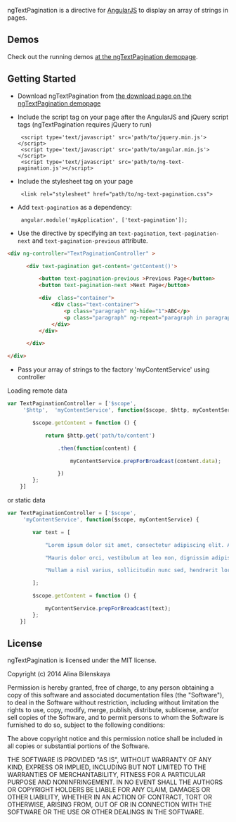 ngTextPagination is a directive for [AngularJS](http://angularjs.org/) to display an array of strings in pages.

Demos
-----

Check out the running demos [at the ngTextPagination demopage](http://bilenskaya.com/#!/projects/demoreader).


Getting Started
---------------

 * Download ngTextPagination from [the download page on the ngTextPagination demopage](http://bilenskaya.com/uploads/ngTextPagination.zip)

 * Include the script tag on your page after the AngularJS and jQuery script tags (ngTextPagination requires jQuery to run)

        <script type='text/javascript' src='path/to/jquery.min.js'></script>
        <script type='text/javascript' src='path/to/angular.min.js'></script>
        <script type='text/javascript' src='path/to/ng-text-pagination.js'></script>

 * Include the stylesheet tag on your page

        <link rel="stylesheet" href="path/to/ng-text-pagination.css">

 * Add `text-pagination` as a dependency:

        angular.module('myApplication', ['text-pagination']);

 * Use the directive by specifying an `text-pagination`, `text-pagination-next` and `text-pagination-previous` attribute.

        
``` html
<div ng-controller="TextPaginationController" >

      <div text-pagination get-content='getContent()'>

          <button text-pagination-previous >Previous Page</button>
          <button text-pagination-next >Next Page</button>

          <div  class="container">
              <div class="text-container">
                  <p class="paragraph" ng-hide="1">ABC</p>
                  <p class="paragraph" ng-repeat="paragraph in paragraphs">{{paragraph}}</p>
              </div>
          </div>

      </div>

</div>
```

 * Pass your array of strings to the factory 'myContentService' using controller

Loading remote data 

``` js
var TextPaginationController = ['$scope',
     '$http',  'myContentService', function($scope, $http, myContentService) {

        $scope.getContent = function () {

            return $http.get('path/to/content')

                .then(function(content) {

                    myContentService.prepForBroadcast(content.data);

                })
        };
    }]
```

or static data

``` js
var TextPaginationController = ['$scope',
     'myContentService', function($scope, myContentService) {

        var text = [

            "Lorem ipsum dolor sit amet, consectetur adipiscing elit. Aliquam vel enim sit amet odio lacinia dignissim. Curabitur posuere dui dui, vel luctus massa mollis venenatis. Sed dignissim est at rutrum sodales. Etiam eget pulvinar dui. Maecenas nec eros eget arcu convallis aliquam aliquam at turpis. Mauris mattis est sit amet nunc cursus rutrum. Cras mattis porttitor purus, id eleifend neque facilisis aliquam. Maecenas molestie dui eu varius ultrices. Quisque id arcu ligula. Donec vitae ligula neque.",

            "Mauris dolor orci, vestibulum at leo non, dignissim adipiscing risus. Sed massa nunc, consectetur quis tincidunt a, iaculis eget ligula. Aliquam eu fringilla massa. In consequat purus nulla, vitae facilisis felis ultrices ut. Donec eleifend, justo vitae ullamcorper ornare, tortor libero vehicula diam, a commodo magna metus quis arcu. Nam in magna hendrerit, pulvinar velit non, sollicitudin nibh. Praesent massa massa, interdum at odio eget, aliquet sollicitudin lectus. In semper nulla nec turpis dictum, a dapibus metus ultrices. Cras consectetur at odio sed porttitor. Nulla luctus massa a tortor ullamcorper, a iaculis sapien vestibulum. Nulla gravida elit urna, ac euismod tortor lobortis vitae. Suspendisse potenti.",

            "Nullam a nisl varius, sollicitudin nunc sed, hendrerit lorem. Cras quis quam sed turpis luctus rhoncus. Fusce in urna nunc. Ut lobortis magna enim, sed tempor erat molestie ut. Vestibulum a ante interdum, ultricies neque hendrerit, ultricies mi. Nam ac elit in nulla porttitor malesuada nec id dui. Vestibulum at rutrum lorem, nec sollicitudin ipsum. Vestibulum rhoncus nisi leo, quis elementum nisl convallis vel. Vivamus vulputate ultrices tellus, ac condimentum mauris bibendum imperdiet. Donec pretium ipsum ac felis pharetra vehicula."

        ];

        $scope.getContent = function () {

            myContentService.prepForBroadcast(text);
        };
    }]
```


License
-------

ngTextPagination is licensed under the MIT license.

Copyright (c) 2014 Alina Bilenskaya

Permission is hereby granted, free of charge, to any person
obtaining a copy of this software and associated documentation
files (the "Software"), to deal in the Software without
restriction, including without limitation the rights to use,
copy, modify, merge, publish, distribute, sublicense, and/or sell
copies of the Software, and to permit persons to whom the
Software is furnished to do so, subject to the following
conditions:

The above copyright notice and this permission notice shall be
included in all copies or substantial portions of the Software.

THE SOFTWARE IS PROVIDED "AS IS", WITHOUT WARRANTY OF ANY KIND,
EXPRESS OR IMPLIED, INCLUDING BUT NOT LIMITED TO THE WARRANTIES
OF MERCHANTABILITY, FITNESS FOR A PARTICULAR PURPOSE AND
NONINFRINGEMENT. IN NO EVENT SHALL THE AUTHORS OR COPYRIGHT
HOLDERS BE LIABLE FOR ANY CLAIM, DAMAGES OR OTHER LIABILITY,
WHETHER IN AN ACTION OF CONTRACT, TORT OR OTHERWISE, ARISING
FROM, OUT OF OR IN CONNECTION WITH THE SOFTWARE OR THE USE OR
OTHER DEALINGS IN THE SOFTWARE.
